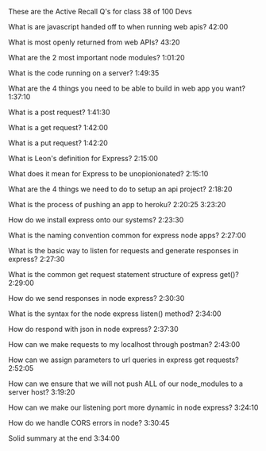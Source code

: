 These are the Active Recall Q's for class 38 of 100 Devs

What is are javascript handed off to when running web apis?
42:00

What is most openly returned from web APIs?
43:20

What are the 2 most important node modules?
1:01:20

What is the code running on a server?
1:49:35

What are the 4 things you need to be able to build in web app you want?
1:37:10

What is a post request?
1:41:30

What is a get request?
1:42:00

What is a put request?
1:42:20

What is Leon's definition for Express?
2:15:00

What does it mean for Express to be unopionionated?
2:15:10

What are the 4 things we need to do to setup an api project?
2:18:20

What is the process of pushing an app to heroku?
2:20:25
3:23:20

How do we install express onto our systems?
2:23:30

What is the naming convention common for express node apps?
2:27:00

What is the basic way to listen for requests and generate responses in express?
2:27:30

What is the common get request statement structure of express get()?
2:29:00

How do we send responses in node express?
2:30:30

What is the syntax for the node express listen() method?
2:34:00

How do respond with json in node express?
2:37:30

How can we make requests to my localhost through postman?
2:43:00

How can we assign parameters to url queries in express get requests?
2:52:05

How can we ensure that we will not push ALL of our node_modules to a server host?
3:19:20

How can we make our listening port more dynamic in node express?
3:24:10

How do we handle CORS errors in node?
3:30:45

Solid summary at the end 
3:34:00
